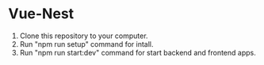 # Vue-Nest

1. Clone this repository to your computer.
2. Run "npm run setup" command for intall.
3. Run "npm run start:dev" command for start backend and frontend apps.
